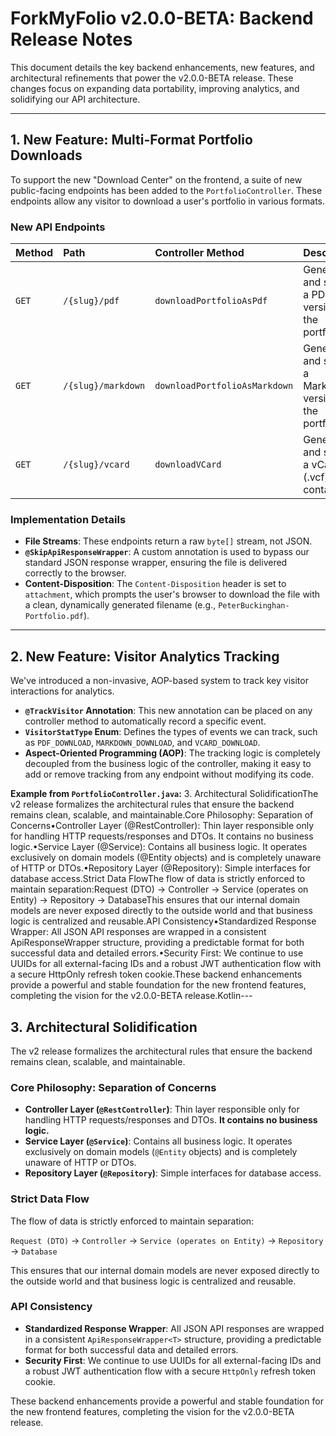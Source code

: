 # ForkMyFolio v2.0.0-BETA: Backend Release Notes

This document details the key backend enhancements, new features, and architectural refinements that power the v2.0.0-BETA release. These changes focus on expanding data portability, improving analytics, and solidifying our API architecture.

---

## 1. New Feature: Multi-Format Portfolio Downloads

To support the new "Download Center" on the frontend, a suite of new public-facing endpoints has been added to the `PortfolioController`. These endpoints allow any visitor to download a user's portfolio in various formats.

### New API Endpoints

| Method | Path                 | Controller Method                 | Description                                       |
| :----- | :------------------- | :-------------------------------- | :------------------------------------------------ |
| `GET`  | `/{slug}/pdf`        | `downloadPortfolioAsPdf`          | Generates and serves a PDF version of the portfolio. |
| `GET`  | `/{slug}/markdown`   | `downloadPortfolioAsMarkdown`     | Generates and serves a Markdown version of the portfolio. |
| `GET`  | `/{slug}/vcard`      | `downloadVCard`                   | Generates and serves a vCard (.vcf) contact file. |

### Implementation Details

-   **File Streams**: These endpoints return a raw `byte[]` stream, not JSON.
-   **`@SkipApiResponseWrapper`**: A custom annotation is used to bypass our standard JSON response wrapper, ensuring the file is delivered correctly to the browser.
-   **Content-Disposition**: The `Content-Disposition` header is set to `attachment`, which prompts the user's browser to download the file with a clean, dynamically generated filename (e.g., `PeterBuckinghan-Portfolio.pdf`).

---

## 2. New Feature: Visitor Analytics Tracking

We've introduced a non-invasive, AOP-based system to track key visitor interactions for analytics.

-   **`@TrackVisitor` Annotation**: This new annotation can be placed on any controller method to automatically record a specific event.
-   **`VisitorStatType` Enum**: Defines the types of events we can track, such as `PDF_DOWNLOAD`, `MARKDOWN_DOWNLOAD`, and `VCARD_DOWNLOAD`.
-   **Aspect-Oriented Programming (AOP)**: The tracking logic is completely decoupled from the business logic of the controller, making it easy to add or remove tracking from any endpoint without modifying its code.

**Example from `PortfolioController.java`:**
3. Architectural SolidificationThe v2 release formalizes the architectural rules that ensure the backend remains clean, scalable, and maintainable.Core Philosophy: Separation of Concerns•Controller Layer (@RestController): Thin layer responsible only for handling HTTP requests/responses and DTOs. It contains no business logic.•Service Layer (@Service): Contains all business logic. It operates exclusively on domain models (@Entity objects) and is completely unaware of HTTP or DTOs.•Repository Layer (@Repository): Simple interfaces for database access.Strict Data FlowThe flow of data is strictly enforced to maintain separation:Request (DTO) → Controller → Service (operates on Entity) → Repository → DatabaseThis ensures that our internal domain models are never exposed directly to the outside world and that business logic is centralized and reusable.API Consistency•Standardized Response Wrapper: All JSON API responses are wrapped in a consistent ApiResponseWrapper<T> structure, providing a predictable format for both successful data and detailed errors.•Security First: We continue to use UUIDs for all external-facing IDs and a robust JWT authentication flow with a secure HttpOnly refresh token cookie.These backend enhancements provide a powerful and stable foundation for the new frontend features, completing the vision for the v2.0.0-BETA release.Kotlin---

## 3. Architectural Solidification

The v2 release formalizes the architectural rules that ensure the backend remains clean, scalable, and maintainable.

### Core Philosophy: Separation of Concerns

-   **Controller Layer (`@RestController`)**: Thin layer responsible only for handling HTTP requests/responses and DTOs. **It contains no business logic.**
-   **Service Layer (`@Service`)**: Contains all business logic. It operates exclusively on domain models (`@Entity` objects) and is completely unaware of HTTP or DTOs.
-   **Repository Layer (`@Repository`)**: Simple interfaces for database access.

### Strict Data Flow

The flow of data is strictly enforced to maintain separation:

`Request (DTO)` → `Controller` → `Service (operates on Entity)` → `Repository` → `Database`

This ensures that our internal domain models are never exposed directly to the outside world and that business logic is centralized and reusable.

### API Consistency

-   **Standardized Response Wrapper**: All JSON API responses are wrapped in a consistent `ApiResponseWrapper<T>` structure, providing a predictable format for both successful data and detailed errors.
-   **Security First**: We continue to use UUIDs for all external-facing IDs and a robust JWT authentication flow with a secure `HttpOnly` refresh token cookie.

These backend enhancements provide a powerful and stable foundation for the new frontend features, completing the vision for the v2.0.0-BETA release.